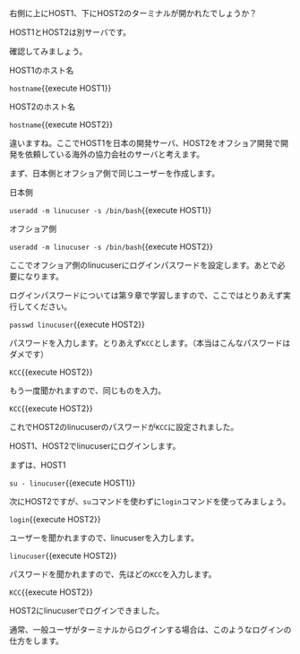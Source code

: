右側に上にHOST1、下にHOST2のターミナルが開かれたでしょうか？

HOST1とHOST2は別サーバです。

確認してみましょう。

HOST1のホスト名

`hostname`{{execute HOST1}}

HOST2のホスト名

`hostname`{{execute HOST2}}

違いますね。ここでHOST1を日本の開発サーバ、HOST2をオフショア開発で開発を依頼している海外の協力会社のサーバと考えます。

まず、日本側とオフショア側で同じユーザーを作成します。

日本側

`useradd -m linucuser -s /bin/bash`{{execute HOST1}}

オフショア側

`useradd -m linucuser -s /bin/bash`{{execute HOST2}}

ここでオフショア側のlinucuserにログインパスワードを設定します。あとで必要になります。

ログインパスワードについては第９章で学習しますので、ここではとりあえず実行してください。

`passwd linucuser`{{execute HOST2}}

パスワードを入力します。とりあえず`KCC`とします。（本当はこんなパスワードはダメです）

`KCC`{{execute HOST2}}

もう一度聞かれますので、同じものを入力。

`KCC`{{execute HOST2}}

これでHOST2のlinucuserのパスワードが`KCC`に設定されました。

HOST1、HOST2でlinucuserにログインします。

まずは、HOST1

`su - linucuser`{{execute HOST1}}

次にHOST2ですが、`su`コマンドを使わずに`login`コマンドを使ってみましょう。

`login`{{execute HOST2}}

ユーザーを聞かれますので、linucuserを入力します。

`linucuser`{{execute HOST2}}

パスワードを聞かれますので、先ほどの`KCC`を入力します。

`KCC`{{execute HOST2}}

HOST2にlinucuserでログインできました。

通常、一般ユーザがターミナルからログインする場合は、このようなログインの仕方をします。
